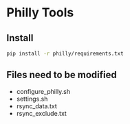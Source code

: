 # Philly Tools

## Install 
```bash
pip install -r philly/requirements.txt
```

## Files need to be modified
- configure_philly.sh
- settings.sh
- rsync_data.txt
- rsync_exclude.txt